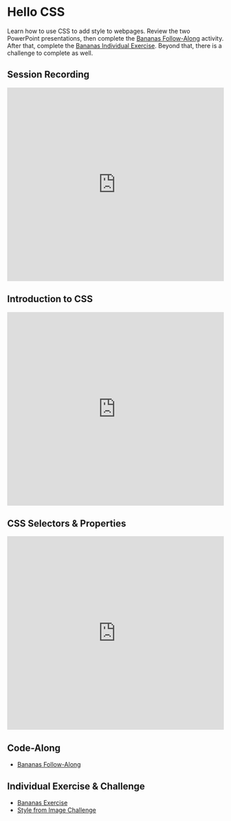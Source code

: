 # Hello CSS
Learn how to use CSS to add style to webpages. Review the two PowerPoint presentations, then complete the [Bananas Follow-Along](BananasFollowAlong.md) activity. After that, complete the [Bananas Individual Exercise](BananasIndividual.md). Beyond that, there is a challenge to complete as well.

## Session Recording
<iframe width="100%" height="450px" src="https://www.youtube.com/embed/yCLPq8GD1dA" frameborder="0" allow="accelerometer; autoplay; clipboard-write; encrypted-media; gyroscope; picture-in-picture" allowfullscreen></iframe>

## Introduction to CSS
<iframe src='https://view.officeapps.live.com/op/embed.aspx?src=https://hylandtechclub.com/web-101/Week06/IntroductionToCss.pptx' width='100%' height='450px' frameborder='0'></iframe>

## CSS Selectors & Properties
<iframe src='https://view.officeapps.live.com/op/embed.aspx?src=https://hylandtechclub.com/web-101/Week06/CssSelectorsAndProperties.pptx' width='100%' height='450px' frameborder='0'></iframe>

## Code-Along
- [Bananas Follow-Along](BananasFollowAlong.md)

## Individual Exercise & Challenge
- [Bananas Exercise](BananasIndividual.md)
- [Style from Image Challenge](StyleFromImageChallenge.md)